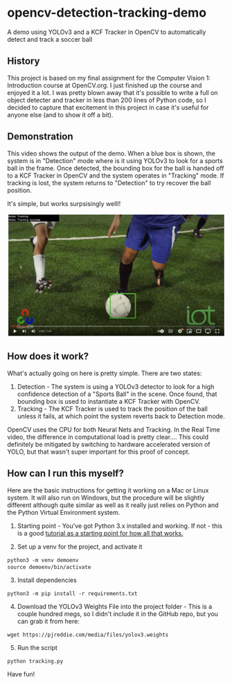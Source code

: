 # opencv-detection-tracking-demo
A demo using YOLOv3 and a KCF Tracker in OpenCV to automatically detect and track a soccer ball

## History
This project is based on my final assignment for the Computer Vision 1: Introduction course at OpenCV.org. I just finished up the course and enjoyed it a lot. I was pretty blown away that it's possible to write a full on object detecter and tracker in less than 200 lines of Python code, so I decided to capture that excitement in this project in case it's useful for anyone else (and to show it off a bit).

## Demonstration
This video shows the output of the demo. When a blue box is shown, the system is in "Detection" mode where is it using YOLOv3 to look for a sports ball in the frame. Once detected, the bounding box for the ball is handed off to a KCF Tracker in OpenCV and the system operates in "Tracking" mode. If tracking is lost, the system returns to "Detection" to try recover the ball position. 

It's simple, but works surpsisingly welll!

[![View on YouTube](https://github.com/iotdesignshop/opencv-detection-tracking-demo/blob/main/opencv-tracking-thumb.png?raw=true)](https://youtu.be/f0gGrJ5QMJE)

## How does it work?
What's actually going on here is pretty simple. There are two states:

1) Detection - The system is using a YOLOv3 detector to look for a high confidence detection of a "Sports Ball" in the scene. Once found, that bounding box is used to instantiate a KCF Tracker with OpenCV.
2) Tracking - The KCF Tracker is used to track the position of the ball unless it fails, at which point the system reverts back to Detection mode.

OpenCV uses the CPU for both Neural Nets and Tracking. In the Real Time video, the difference in computational load is pretty clear.... This could definitely be mitigated by switching to hardware accelerated version of YOLO, but that wasn't super important for this proof of concept.

## How can I run this myself?

Here are the basic instructions for getting it working on a Mac or Linux system. It will also run on Windows, but the procedure will be slightly different although quite similar as well as it really just relies on Python and the Python Virtual Environment system.

1) Starting point - You've got Python 3.x installed and working. If not - this is a good [tutorial as a starting point for how all that works.](https://realpython.com/python-virtual-environments-a-primer/)

2) Set up a venv for the project, and activate it
```
python3 -m venv demoenv
source demoenv/bin/activate
```

3) Install dependencies
```
python3 -m pip install -r requirements.txt
```

4) Download the YOLOv3 Weights File into the project folder - This is a couple hundred megs, so I didn't include it in the GitHub repo, but you can grab it from here:
```
wget https://pjreddie.com/media/files/yolov3.weights
```

5) Run the script
```
python tracking.py
```

Have fun!
